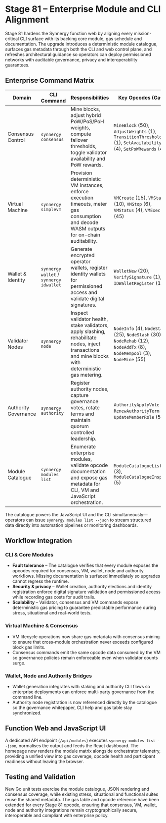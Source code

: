 # Stage 81 – Enterprise Module and CLI Alignment

Stage 81 hardens the Synnergy function web by aligning every mission-critical CLI
surface with its backing core module, gas schedule and documentation. The upgrade
introduces a deterministic module catalogue, surfaces gas metadata through both
the CLI and web control plane, and refreshes architectural guidance so operators
can deploy permissioned networks with auditable governance, privacy and
interoperability guarantees.

## Enterprise Command Matrix

| Domain | CLI Command | Responsibilities | Key Opcodes (Gas) |
| --- | --- | --- | --- |
| Consensus Control | `synnergy consensus` | Mine blocks, adjust hybrid PoW/PoS/PoH weights, compute failover thresholds, toggle validator availability and PoW rewards. | `MineBlock` (50), `AdjustWeights` (1), `TransitionThreshold` (1), `SetAvailability` (4), `SetPoWRewards` (4) |
| Virtual Machine | `synnergy simplevm` | Provision deterministic VM instances, enforce execution timeouts, meter gas consumption and decode WASM outputs for on-chain auditability. | `VMCreate` (15), `VMStart` (10), `VMStop` (6), `VMStatus` (4), `VMExec` (45) |
| Wallet & Identity | `synnergy wallet` / `synnergy idwallet` | Generate encrypted operator wallets, register identity wallets for permissioned access and validate digital signatures. | `WalletNew` (20), `VerifySignature` (1), `IDWalletRegister` (1) |
| Validator Nodes | `synnergy node` | Inspect validator health, stake validators, apply slashing, rehabilitate nodes, inject transactions and mine blocks with deterministic gas metering. | `NodeInfo` (4), `NodeStake` (25), `NodeSlash` (30), `NodeRehab` (12), `NodeAddTx` (8), `NodeMempool` (3), `NodeMine` (55) |
| Authority Governance | `synnergy authority` | Register authority nodes, capture governance votes, rotate terms and maintain quorum controlled leadership. | `AuthorityApplyVote` (5), `RenewAuthorityTerm` (7), `UpdateMemberRole` (5) |
| Module Catalogue | `synnergy modules list` | Enumerate enterprise modules, validate opcode documentation and expose gas metadata for CLI, VM and JavaScript orchestration. | `ModuleCatalogueList` (3), `ModuleCatalogueInspect` (5) |

The catalogue powers the JavaScript UI and the CLI simultaneously—operators can
issue `synnergy modules list --json` to stream structured data directly into
automation pipelines or monitoring dashboards.

## Workflow Integration

### CLI & Core Modules
- **Fault tolerance** – The catalogue verifies that every module exposes the
  opcodes required for consensus, VM, wallet, node and authority workflows.
  Missing documentation is surfaced immediately so upgrades cannot regress the
  runtime.
- **Security & privacy** – Wallet creation, authority elections and identity
  registration enforce digital signature validation and permissioned access while
  recording gas costs for audit trails.
- **Scalability** – Validator, consensus and VM commands expose deterministic gas
  pricing to guarantee predictable performance during stress, situational and
  real-world tests.

### Virtual Machine & Consensus
- VM lifecycle operations now share gas metadata with consensus mining to ensure
  that cross-module orchestration never exceeds configured block gas limits.
- Consensus commands emit the same opcode data consumed by the VM so governance
  policies remain enforceable even when validator counts surge.

### Wallet, Node and Authority Bridges
- Wallet generation integrates with staking and authority CLI flows so
  enterprise deployments can enforce multi-party governance from the command
  line.
- Authority node registration is now referenced directly by the catalogue so the
  governance whitepaper, CLI help and gas table stay synchronized.

## Function Web and JavaScript UI

A dedicated API endpoint (`/api/modules`) executes `synnergy modules list
--json`, normalises the output and feeds the React dashboard. The homepage now
renders the module matrix alongside orchestrator telemetry, providing a unified
view into gas coverage, opcode health and participant readiness without leaving
the browser.

## Testing and Validation

New Go unit tests exercise the module catalogue, JSON rendering and consensus
coverage, while existing stress, situational and functional suites reuse the
shared metadata. The gas table and opcode reference have been extended for every
Stage 81 opcode, ensuring that consensus, VM, wallet, node and authority
integrations remain cryptographically secure, interoperable and compliant with
enterprise policy.
